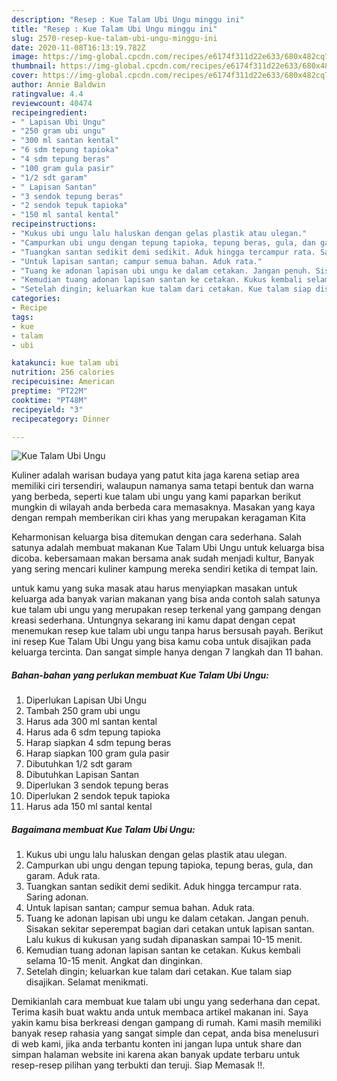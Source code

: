 ```yaml
---
description: "Resep : Kue Talam Ubi Ungu minggu ini"
title: "Resep : Kue Talam Ubi Ungu minggu ini"
slug: 2570-resep-kue-talam-ubi-ungu-minggu-ini
date: 2020-11-08T16:13:19.782Z
image: https://img-global.cpcdn.com/recipes/e6174f311d22e633/680x482cq70/kue-talam-ubi-ungu-foto-resep-utama.jpg
thumbnail: https://img-global.cpcdn.com/recipes/e6174f311d22e633/680x482cq70/kue-talam-ubi-ungu-foto-resep-utama.jpg
cover: https://img-global.cpcdn.com/recipes/e6174f311d22e633/680x482cq70/kue-talam-ubi-ungu-foto-resep-utama.jpg
author: Annie Baldwin
ratingvalue: 4.4
reviewcount: 40474
recipeingredient:
- " Lapisan Ubi Ungu"
- "250 gram ubi ungu"
- "300 ml santan kental"
- "6 sdm tepung tapioka"
- "4 sdm tepung beras"
- "100 gram gula pasir"
- "1/2 sdt garam"
- " Lapisan Santan"
- "3 sendok tepung beras"
- "2 sendok tepuk tapioka"
- "150 ml santal kental"
recipeinstructions:
- "Kukus ubi ungu lalu haluskan dengan gelas plastik atau ulegan."
- "Campurkan ubi ungu dengan tepung tapioka, tepung beras, gula, dan garam. Aduk rata."
- "Tuangkan santan sedikit demi sedikit. Aduk hingga tercampur rata. Saring adonan."
- "Untuk lapisan santan; campur semua bahan. Aduk rata."
- "Tuang ke adonan lapisan ubi ungu ke dalam cetakan. Jangan penuh. Sisakan sekitar seperempat bagian dari cetakan untuk lapisan santan. Lalu kukus di kukusan yang sudah dipanaskan sampai 10-15 menit."
- "Kemudian tuang adonan lapisan santan ke cetakan. Kukus kembali selama 10-15 menit. Angkat dan dinginkan."
- "Setelah dingin; keluarkan kue talam dari cetakan. Kue talam siap disajikan. Selamat menikmati."
categories:
- Recipe
tags:
- kue
- talam
- ubi

katakunci: kue talam ubi 
nutrition: 256 calories
recipecuisine: American
preptime: "PT22M"
cooktime: "PT48M"
recipeyield: "3"
recipecategory: Dinner

---
```



![Kue Talam Ubi Ungu](https://img-global.cpcdn.com/recipes/e6174f311d22e633/680x482cq70/kue-talam-ubi-ungu-foto-resep-utama.jpg)

Kuliner adalah warisan budaya yang patut kita jaga karena setiap area memiliki ciri tersendiri, walaupun namanya sama tetapi bentuk dan warna yang berbeda, seperti kue talam ubi ungu yang kami paparkan berikut mungkin di wilayah anda berbeda cara memasaknya. Masakan yang kaya dengan rempah memberikan ciri khas yang merupakan keragaman Kita

Keharmonisan keluarga bisa ditemukan dengan cara sederhana. Salah satunya adalah membuat makanan Kue Talam Ubi Ungu untuk keluarga bisa dicoba. kebersamaan makan bersama anak sudah menjadi kultur, Banyak yang sering mencari kuliner kampung mereka sendiri ketika di tempat lain.



untuk kamu yang suka masak atau harus menyiapkan masakan untuk keluarga ada banyak varian makanan yang bisa anda contoh salah satunya kue talam ubi ungu yang merupakan resep terkenal yang gampang dengan kreasi sederhana. Untungnya sekarang ini kamu dapat dengan cepat menemukan resep kue talam ubi ungu tanpa harus bersusah payah.
Berikut ini resep Kue Talam Ubi Ungu yang bisa kamu coba untuk disajikan pada keluarga tercinta. Dan sangat simple hanya dengan 7 langkah dan 11 bahan.


<!--inarticleads1-->

##### Bahan-bahan yang perlukan membuat Kue Talam Ubi Ungu:

1. Diperlukan  Lapisan Ubi Ungu
1. Tambah 250 gram ubi ungu
1. Harus ada 300 ml santan kental
1. Harus ada 6 sdm tepung tapioka
1. Harap siapkan 4 sdm tepung beras
1. Harap siapkan 100 gram gula pasir
1. Dibutuhkan 1/2 sdt garam
1. Dibutuhkan  Lapisan Santan
1. Diperlukan 3 sendok tepung beras
1. Diperlukan 2 sendok tepuk tapioka
1. Harus ada 150 ml santal kental




<!--inarticleads2-->

##### Bagaimana membuat  Kue Talam Ubi Ungu:

1. Kukus ubi ungu lalu haluskan dengan gelas plastik atau ulegan.
1. Campurkan ubi ungu dengan tepung tapioka, tepung beras, gula, dan garam. Aduk rata.
1. Tuangkan santan sedikit demi sedikit. Aduk hingga tercampur rata. Saring adonan.
1. Untuk lapisan santan; campur semua bahan. Aduk rata.
1. Tuang ke adonan lapisan ubi ungu ke dalam cetakan. Jangan penuh. Sisakan sekitar seperempat bagian dari cetakan untuk lapisan santan. Lalu kukus di kukusan yang sudah dipanaskan sampai 10-15 menit.
1. Kemudian tuang adonan lapisan santan ke cetakan. Kukus kembali selama 10-15 menit. Angkat dan dinginkan.
1. Setelah dingin; keluarkan kue talam dari cetakan. Kue talam siap disajikan. Selamat menikmati.




Demikianlah cara membuat kue talam ubi ungu yang sederhana dan cepat. Terima kasih buat waktu anda untuk membaca artikel makanan ini. Saya yakin kamu bisa berkreasi dengan gampang di rumah. Kami masih memiliki banyak resep rahasia yang sangat simple dan cepat, anda bisa menelusuri di web kami, jika anda terbantu konten ini jangan lupa untuk share dan simpan halaman website ini karena akan banyak update terbaru untuk resep-resep pilihan yang terbukti dan teruji. Siap Memasak !!. 

